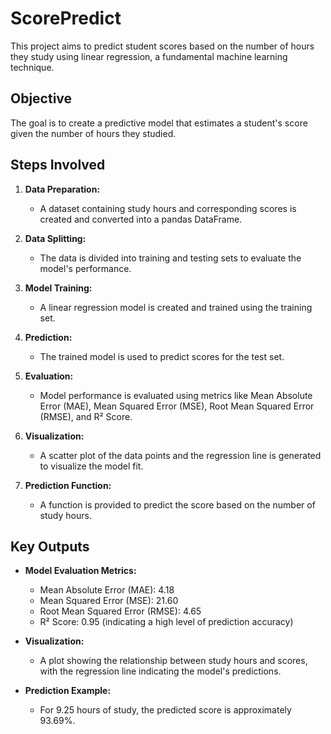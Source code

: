 # ScorePredict

This project aims to predict student scores based on the number of hours they study using linear regression, a fundamental machine learning technique.

## Objective

The goal is to create a predictive model that estimates a student's score given the number of hours they studied.

## Steps Involved

1. **Data Preparation:**
   - A dataset containing study hours and corresponding scores is created and converted into a pandas DataFrame.

2. **Data Splitting:**
   - The data is divided into training and testing sets to evaluate the model's performance.

3. **Model Training:**
   - A linear regression model is created and trained using the training set.

4. **Prediction:**
   - The trained model is used to predict scores for the test set.

5. **Evaluation:**
   - Model performance is evaluated using metrics like Mean Absolute Error (MAE), Mean Squared Error (MSE), Root Mean Squared Error (RMSE), and R² Score.

6. **Visualization:**
   - A scatter plot of the data points and the regression line is generated to visualize the model fit.

7. **Prediction Function:**
   - A function is provided to predict the score based on the number of study hours.

## Key Outputs

- **Model Evaluation Metrics:**
  - Mean Absolute Error (MAE): 4.18
  - Mean Squared Error (MSE): 21.60
  - Root Mean Squared Error (RMSE): 4.65
  - R² Score: 0.95 (indicating a high level of prediction accuracy)

- **Visualization:**
  - A plot showing the relationship between study hours and scores, with the regression line indicating the model's predictions.

- **Prediction Example:**
  - For 9.25 hours of study, the predicted score is approximately 93.69%.
